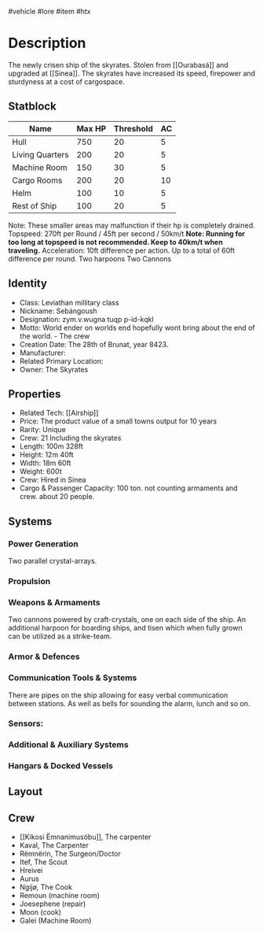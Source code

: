 #vehicle #lore #item #htx 
# Description
The newly crisen ship of the skyrates. Stolen from [[Ourabasá]] and upgraded at [[Sinea]]. The skyrates have increased its speed, firepower and sturdyness at a cost of cargospace.
## Statblock
| Name            | Max HP | Threshold | AC  |
| --------------- | ------ | --------- | --- |
| Hull            | 750    | 20        | 5   |
| Living Quarters | 200    | 20        | 5   |
| Machine Room    | 150    | 30        | 5   |
| Cargo Rooms     | 200    | 20        | 10  |
| Helm            | 100    | 10        | 5   |
| Rest of Ship    | 100    | 20        | 5   | 
Note: These smaller areas may malfunction if their hp is completely drained.
Topspeed: 270ft per Round / 45ft per second / 50km/t
**Note: Running for too long at topspeed is not recommended. Keep to 40km/t when traveling.**
Acceleration: 10ft difference per action. Up to a total of 60ft difference per round.
Two harpoons
Two Cannons
## Identity
- Class: Leviathan millitary class
- Nickname: Sebángoush
- Designation: zym.v.wugna tuqp p-id-kqkl
- Motto: World ender on worlds end hopefully wont bring about the end of the world. - The crew
- Creation Date: The 28th of Brunat, year 8423.
- Manufacturer:
- Related Primary Location:
- Owner: The Skyrates

## Properties
- Related Tech: [[Airship]]
- Price: The product value of a small towns output for 10 years
- Rarity: Unique
- Crew: 21 Including the skyrates
- Length: 100m 328ft
- Height: 12m 40ft
- Width: 18m 60ft
- Weight: 600t
- Crew: Hired in Sinea
- Cargo & Passenger Capacity: 100 ton. not counting armaments and crew. about 20 people.

## Systems
### Power Generation
Two parallel crystal-arrays.
### Propulsion

### Weapons & Armaments
Two cannons powered by craft-crystals, one on each side of the ship. An additional harpoon for boarding ships, and tisen which when fully grown can be utilized as a strike-team.
### Armor & Defences

### Communication Tools & Systems
There are pipes on the ship allowing for easy verbal communication between stations. As well as bells for sounding the alarm, lunch and so on.
### Sensors:

### Additional & Auxiliary Systems

### Hangars & Docked Vessels

## Layout

## Crew
- [[Kikosi Ëmnanimusöbu]], The carpenter
- Kaval, The Carpenter
- Rëmnërin, The Surgeon/Doctor
- Itef, The Scout
- Hreivei
- Aurus
- Ngijø, The Cook
- Remoun (machine room)
- Joesephene (repair)
- Moon (cook)
- Galei (Machine Room)
